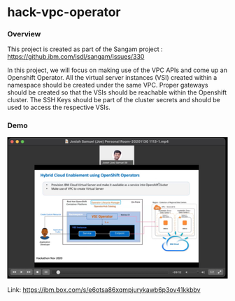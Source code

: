 # hack-vpc-operator

### Overview
This project is created as part of the Sangam project : https://github.ibm.com/isdl/sangam/issues/330

In this project, we will focus on making use of the VPC APIs and come up an Openshift Operator. 
All the virtual server instances (VSI) created within a namespace should be created under the same VPC. 
Proper gateways should be created so that the VSIs should be reachable within the Openshift cluster. 
The SSH Keys should be part of the cluster secrets and should be used to access the respective VSIs.

### Demo

[![Demo](others/Screenshot.jpg?raw=true "Click to watch this Demo ")](https://ibm.box.com/s/e6otsa86xqmpjurykawb6p3ov41kkbbv)

Link: https://ibm.box.com/s/e6otsa86xqmpjurykawb6p3ov41kkbbv
